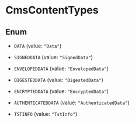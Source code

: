 

# CmsContentTypes

## Enum


* `DATA` (value: `"Data"`)

* `SIGNEDDATA` (value: `"SignedData"`)

* `ENVELOPEDDATA` (value: `"EnvelopedData"`)

* `DIGESTEDDATA` (value: `"DigestedData"`)

* `ENCRYPTEDDATA` (value: `"EncryptedData"`)

* `AUTHENTICATEDDATA` (value: `"AuthenticatedData"`)

* `TSTINFO` (value: `"TstInfo"`)



